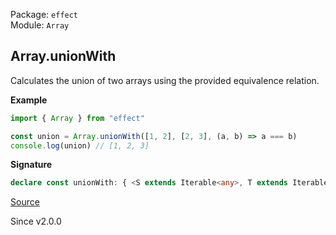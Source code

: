 Package: `effect`<br />
Module: `Array`<br />

## Array.unionWith

Calculates the union of two arrays using the provided equivalence relation.

**Example**

```ts
import { Array } from "effect"

const union = Array.unionWith([1, 2], [2, 3], (a, b) => a === b)
console.log(union) // [1, 2, 3]
```

**Signature**

```ts
declare const unionWith: { <S extends Iterable<any>, T extends Iterable<any>>(that: T, isEquivalent: (self: ReadonlyArray.Infer<S>, that: ReadonlyArray.Infer<T>) => boolean): (self: S) => ReadonlyArray.OrNonEmpty<S, T, ReadonlyArray.Infer<S> | ReadonlyArray.Infer<T>>; <A, B>(self: NonEmptyReadonlyArray<A>, that: Iterable<B>, isEquivalent: (self: A, that: B) => boolean): NonEmptyArray<A | B>; <A, B>(self: Iterable<A>, that: NonEmptyReadonlyArray<B>, isEquivalent: (self: A, that: B) => boolean): NonEmptyArray<A | B>; <A, B>(self: Iterable<A>, that: Iterable<B>, isEquivalent: (self: A, that: B) => boolean): Array<A | B>; }
```

[Source](https://github.com/Effect-TS/effect/tree/main/packages/effect/src/Array.ts#L2117)

Since v2.0.0
